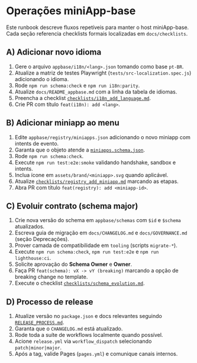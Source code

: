 # Operações miniApp-base

Este runbook descreve fluxos repetíveis para manter o host miniApp-base. Cada seção referencia checklists formais localizadas em `docs/checklists`.

## A) Adicionar novo idioma

1. Gere o arquivo `appbase/i18n/<lang>.json` tomando como base `pt-BR`.
2. Atualize a matriz de testes Playwright (`tests/src-localization.spec.js`) adicionando o idioma.
3. Rode `npm run schema:check` e `npm run i18n:parity`.
4. Atualize `docs/README_appbase.md` com a linha da tabela de idiomas.
5. Preencha a checklist [`checklists/i18n_add_language.md`](checklists/i18n_add_language.md).
6. Crie PR com título `feat(i18n): add <lang>`.

## B) Adicionar miniapp ao menu

1. Edite `appbase/registry/miniapps.json` adicionando o novo miniapp com intents de evento.
2. Garanta que o objeto atende a [`miniapps.schema.json`](../appbase/schemas/miniapps.schema.json).
3. Rode `npm run schema:check`.
4. Execute `npm run test:e2e:smoke` validando handshake, sandbox e intents.
5. Inclua ícone em `assets/brand/<miniapp>.svg` quando aplicável.
6. Atualize [`checklists/registry_add_miniapp.md`](checklists/registry_add_miniapp.md) marcando as etapas.
7. Abra PR com título `feat(registry): add <miniapp-id>`.

## C) Evoluir contrato (schema major)

1. Crie nova versão do schema em `appbase/schemas` com `$id` e `$schema` atualizados.
2. Escreva guia de migração em `docs/CHANGELOG.md` e `docs/GOVERNANCE.md` (seção Deprecações).
3. Prover camada de compatibilidade em `tooling` (scripts `migrate-*`).
4. Execute `npm run schema:check`, `npm run test:e2e` e `npm run lighthouse:ci`.
5. Solicite aprovação do **Schema Owner** e **Owner**.
6. Faça PR `feat(schema): vX -> vY (breaking)` marcando a opção de breaking change no template.
7. Execute o checklist [`checklists/schema_evolution.md`](checklists/schema_evolution.md).

## D) Processo de release

1. Atualize versão no `package.json` e docs relevantes seguindo [`RELEASE_PROCESS.md`](RELEASE_PROCESS.md).
2. Garanta que o `CHANGELOG.md` está atualizado.
3. Rode toda a suíte de workflows localmente quando possível.
4. Acione `release.yml` via `workflow_dispatch` selecionando `patch|minor|major`.
5. Após a tag, valide Pages (`pages.yml`) e comunique canais internos.
